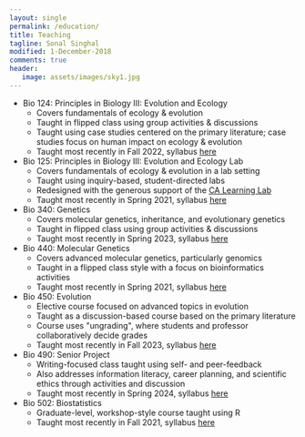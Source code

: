 ```yaml
---
layout: single
permalink: /education/
title: Teaching
tagline: Sonal Singhal
modified: 1-December-2018
comments: true
header:
   image: assets/images/sky1.jpg
---
```


- Bio 124: Principles in Biology III: Evolution and Ecology
  - Covers fundamentals of ecology & evolution
  - Taught in flipped class using group activities & discussions
  - Taught using case studies centered on the primary literature; case studies focus on human impact on ecology & evolution
  - Taught most recently in Fall 2022, syllabus [here](/assets/docs/Bio124_Fall2022.pdf)
- Bio 125: Principles in Biology III: Evolution and Ecology Lab
  - Covers fundamentals of ecology & evolution in a lab setting
  - Taught using inquiry-based, student-directed labs
  - Redesigned with the generous support of the [CA Learning Lab](https://news.csudh.edu/learning-lab-grant/)
  - Taught most recently in Spring 2021, syllabus [here](/assets/docs/Bio125-02_Spring2021.pdf)
- Bio 340: Genetics
  - Covers molecular genetics, inheritance, and evolutionary genetics
  - Taught in flipped class using group activities & discussions
  - Taught most recently in Spring 2023, syllabus [here](/assets/docs/Bio340_Spring2023.pdf)
- Bio 440: Molecular Genetics
  - Covers advanced molecular genetics, particularly genomics
  - Taught in a flipped class style with a focus on bioinformatics activities
  - Taught most recently in Spring 2021, syllabus [here](/assets/docs/Bio440_Spring2021.pdf)
- Bio 450: Evolution
  - Elective course focused on advanced topics in evolution
  - Taught as a discussion-based course based on the primary literature
  - Course uses "ungrading", where students and professor collaboratively decide grades
  - Taught most recently in Fall 2023, syllabus [here](/assets/docs/Bio450_Fall2023.pdf)
- Bio 490: Senior Project
  - Writing-focused class taught using self- and peer-feedback
  - Also addresses information literacy, career planning, and scientific ethics through activities and discussion
  - Taught most recently in Spring 2024, syllabus [here](/assets/docs/Bio490_Fall2023.pdf)
- Bio 502: Biostatistics
  - Graduate-level, workshop-style course taught using R
  - Taught most recently in Fall 2021, syllabus [here](/assets/docs/Bio502_Fall2021.pdf)

<!-- 
## Outreach
In the past, our lab has been lucky to join these organizations:
- [Girls Who Code](https://girlswhocode.com/)
- [Software Carpentry](https://software-carpentry.org/)
- [Code Nation](https://codenation.org/)
- [Prison University Program](https://prisonuniversityproject.org/) at San Quentin Prison
- [Breakthrough Collaborative](https://www.breakthroughcollaborative.org/)

In the future, we look forward to partnering with [CSI3](https://csi3.org/), CSU Dominguez Hills' ground-breaking center for science education and outreach. -->